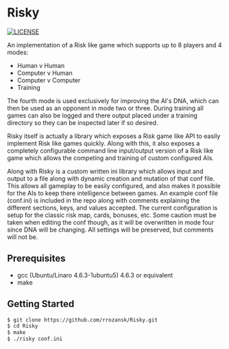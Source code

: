 # Risky

[![LICENSE](https://img.shields.io/badge/LICENSE-MIT-green.svg)](https://github.com/rrozansk/Risky/blob/master/LICENSE.txt)

An implementation of a Risk like game which supports up to 8 players and 4 modes:
- Human v Human
- Computer v Human
- Computer v Computer
- Training

The fourth mode is used exclusively for improving the AI's DNA, which can then 
be used as an opponent in mode two or three. During training all games can also
be logged and there output placed under a training directory so they can be
inspected later if so desired.

Risky itself is actually a library which exposes a Risk game like API to
easily implement Risk like games quickly. Along with this, it also exposes a
completely configurable command line input/output version of a Risk like game
which allows the competing and training of custom configured AIs.

Along with Risky is a custom written ini library which allows input and
output to a file along with dynamic creation and mutation of that conf file.
This allows all gameplay to be easily configured, and also makes it possible for
the AIs to keep there intelligence between games. An example conf file (conf.ini)
is included in the repo along with comments explaining the different sections,
keys, and values accepted. The current configuration is setup for the classic 
risk map, cards, bonuses, etc. Some caution must be taken when editing the conf
though, as it will be overwritten in mode four since DNA will be changing. All
settings will be preserved, but comments will not be.

## Prerequisites
- gcc (Ubuntu/Linaro 4.6.3-1ubuntu5) 4.6.3 or equivalent
- make

## Getting Started
```sh
$ git clone https://github.com/rrozansk/Risky.git
$ cd Risky
$ make
$ ./risky conf.ini
```
